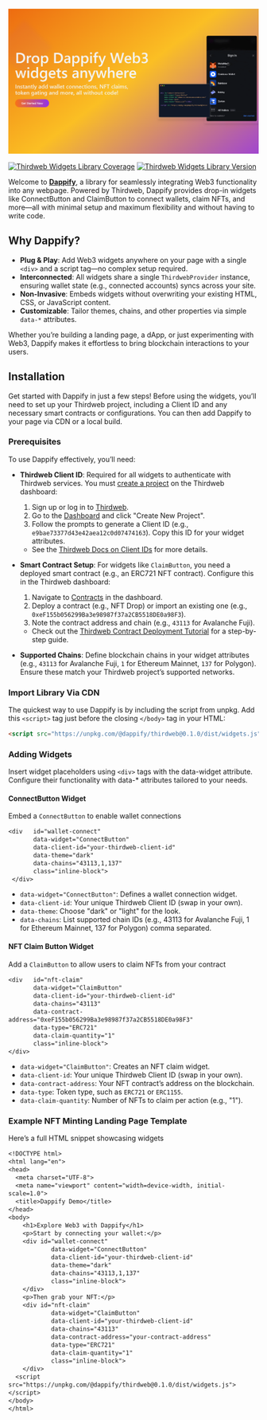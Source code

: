![Dappify](./site/public/assets/dappify-banner.png)

[![Thirdweb Widgets Library Coverage](https://dappify-web3.github.io/dappify/badges.svg)](https://github.com/dappify-web3/dappify/actions)
[![Thirdweb Widgets Library Version](https://dappify-web3.github.io/widgets/version.svg)](https://www.npmjs.com/package/@dappify/thirdweb)

Welcome to **[Dappify](https://github.com)**, a library for seamlessly integrating Web3 functionality into any webpage. Powered by Thirdweb, Dappify provides drop-in widgets like ConnectButton and ClaimButton to connect wallets, claim NFTs, and more—all with minimal setup and maximum flexibility and without having to write code.

## Why Dappify?

- **Plug & Play**: Add Web3 widgets anywhere on your page with a single `<div>` and a script tag—no complex setup required.
- **Interconnected**: All widgets share a single `ThirdwebProvider` instance, ensuring wallet state (e.g., connected accounts) syncs across your site.
- **Non-Invasive**: Embeds widgets without overwriting your existing HTML, CSS, or JavaScript content.
- **Customizable**: Tailor themes, chains, and other properties via simple `data-*` attributes.

Whether you’re building a landing page, a dApp, or just experimenting with Web3, Dappify makes it effortless to bring blockchain interactions to your users.

## Installation

Get started with Dappify in just a few steps! Before using the widgets, you’ll need to set up your Thirdweb project, including a Client ID and any necessary smart contracts or configurations. You can then add Dappify to your page via CDN or a local build.

### Prerequisites
To use Dappify effectively, you’ll need:

- **Thirdweb Client ID**: Required for all widgets to authenticate with Thirdweb services. You must [create a project](https://thirdweb.com/dashboard) on the Thirdweb dashboard:
  1. Sign up or log in to [Thirdweb](https://thirdweb.com/).
  2. Go to the [Dashboard](https://thirdweb.com/dashboard) and click "Create New Project".
  3. Follow the prompts to generate a Client ID (e.g., `e9bae73377d43e42aea12c0d07474163`). Copy this ID for your widget attributes.
  - See the [Thirdweb Docs on Client IDs](https://portal.thirdweb.com/references/client-id) for more details.

- **Smart Contract Setup**: For widgets like `ClaimButton`, you need a deployed smart contract (e.g., an ERC721 NFT contract). Configure this in the Thirdweb dashboard:
  1. Navigate to [Contracts](https://thirdweb.com/dashboard/contracts) in the dashboard.
  2. Deploy a contract (e.g., NFT Drop) or import an existing one (e.g., `0xeF155b056299Ba3e98987f37a2CB5518DE0a98F3`).
  3. Note the contract address and chain (e.g., `43113` for Avalanche Fuji).
  - Check out the [Thirdweb Contract Deployment Tutorial](https://portal.thirdweb.com/guides/deploy-smart-contract) for a step-by-step guide.

- **Supported Chains**: Define blockchain chains in your widget attributes (e.g., `43113` for Avalanche Fuji, `1` for Ethereum Mainnet, `137` for Polygon). Ensure these match your Thirdweb project’s supported networks.

### Import Library Via CDN
The quickest way to use Dappify is by including the script from unpkg. Add this `<script>` tag just before the closing `</body>` tag in your HTML:

```html
<script src="https://unpkg.com/@dappify/thirdweb@0.1.0/dist/widgets.js"></script>
```

### Adding Widgets

Insert widget placeholders using `<div>` tags with the data-widget attribute. Configure their functionality with data-* attributes tailored to your needs.

#### ConnectButton Widget
Embed a `ConnectButton` to enable wallet connections
```
<div   id="wallet-connect"
       data-widget="ConnectButton"
       data-client-id="your-thirdweb-client-id"
       data-theme="dark"
       data-chains="43113,1,137"
       class="inline-block">
 </div>
```
- `data-widget="ConnectButton"`: Defines a wallet connection widget.
- `data-client-id`: Your unique Thirdweb Client ID (swap in your own).
- `data-theme`: Choose "dark" or "light" for the look.
- `data-chains`: List supported chain IDs (e.g., 43113 for Avalanche Fuji, 1 for Ethereum Mainnet, 137 for Polygon) comma separated.

#### NFT Claim Button Widget
Add a `ClaimButton` to allow users to claim NFTs from your contract
```
<div   id="nft-claim"
       data-widget="ClaimButton"
       data-client-id="your-thirdweb-client-id"
       data-chains="43113"
       data-contract-address="0xeF155b056299Ba3e98987f37a2CB5518DE0a98F3"
       data-type="ERC721"
       data-claim-quantity="1"
       class="inline-block">
</div>
```
- `data-widget="ClaimButton"`: Creates an NFT claim widget.
- `data-client-id`: Your unique Thirdweb Client ID (swap in your own).
- `data-contract-address`: Your NFT contract’s address on the blockchain.
- `data-type`: Token type, such as `ERC721` or `ERC1155`.
- `data-claim-quantity`: Number of NFTs to claim per action (e.g., "1").

### Example NFT Minting Landing Page Template
Here’s a full HTML snippet showcasing widgets
```
<!DOCTYPE html>
<html lang="en">
<head>
  <meta charset="UTF-8">
  <meta name="viewport" content="width=device-width, initial-scale=1.0">
  <title>Dappify Demo</title>
</head>
<body>
    <h1>Explore Web3 with Dappify</h1>
    <p>Start by connecting your wallet:</p>
    <div id="wallet-connect"
            data-widget="ConnectButton"
            data-client-id="your-thirdweb-client-id"
            data-theme="dark"
            data-chains="43113,1,137"
            class="inline-block">
    </div>
    <p>Then grab your NFT:</p>
    <div id="nft-claim"
            data-widget="ClaimButton"
            data-client-id="your-thirdweb-client-id"
            data-chains="43113"
            data-contract-address="your-contract-address"
            data-type="ERC721"
            data-claim-quantity="1"
            class="inline-block">
    </div>
  <script src="https://unpkg.com/@dappify/thirdweb@0.1.0/dist/widgets.js"></script>
</body>
</html>
```